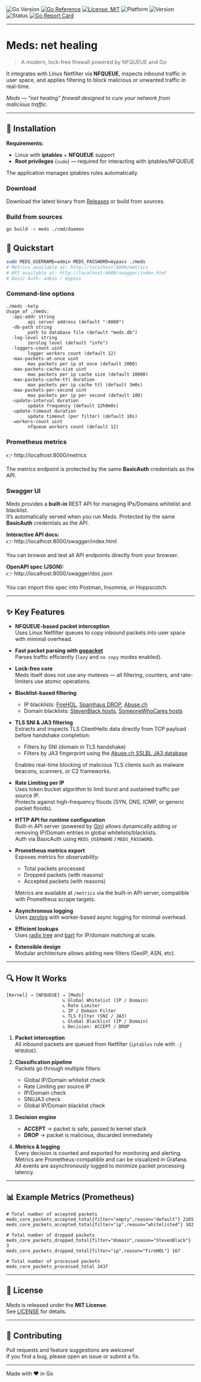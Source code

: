 ![Go Version](https://img.shields.io/badge/go-1.25+-00ADD8?logo=go)
[![Go Reference](https://pkg.go.dev/badge/github.com/cnaize/meds.svg)](https://pkg.go.dev/github.com/cnaize/meds)
[![License: MIT](https://img.shields.io/badge/License-MIT-yellow.svg)](LICENSE)
![Platform](https://img.shields.io/badge/platform-linux-blue)
![Version](https://img.shields.io/badge/version-v0.5.0-blue)
![Status](https://img.shields.io/badge/status-stable-success)
[![Go Report Card](https://goreportcard.com/badge/github.com/cnaize/meds)](https://goreportcard.com/report/github.com/cnaize/meds)

---

# Meds: net healing  
> A modern, lock-free firewall powered by NFQUEUE and Go

It integrates with Linux Netfilter via **NFQUEUE**, inspects inbound traffic in user space, and applies filtering to block malicious or unwanted traffic in real-time.

*Meds — "net healing" firewall designed to cure your network from malicious traffic.*

---

## 🚀 Installation

**Requirements:**
- Linux with **iptables** + **NFQUEUE** support
- **Root privileges** (`sudo`) — required for interacting with iptables/NFQUEUE  

The application manages iptables rules automatically.

### Download

Download the latest binary from [Releases](https://github.com/cnaize/meds/releases) or build from sources.

### Build from sources

```bash
go build -o meds ./cmd/daemon
```

## 🧩 Quickstart

```bash
sudo MEDS_USERNAME=admin MEDS_PASSWORD=mypass ./meds
# Metrics available at: http://localhost:8000/metrics
# API available at: http://localhost:8000/swagger/index.html
# Basic Auth: admin / mypass
```

### Command-line options
```text
./meds -help
Usage of ./meds:
  -api-addr string
        api server address (default ":8000")
  -db-path string
        path to database file (default "meds.db")
  -log-level string
        zerolog level (default "info")
  -loggers-count uint
        logger workers count (default 12)
  -max-packets-at-once uint
        max packets per ip at once (default 2000)
  -max-packets-cache-size uint
        max packets per ip cache size (default 10000)
  -max-packets-cache-ttl duration
        max packets per ip cache ttl (default 3m0s)
  -max-packets-per-second uint
        max packets per ip per second (default 100)
  -update-interval duration
        update frequency (default 12h0m0s)
  -update-timeout duration
        update timeout (per filter) (default 10s)
  -workers-count uint
        nfqueue workers count (default 12)
```

### Prometheus metrics  
👉 http://localhost:8000/metrics  

The metrics endpoint is protected by the same **BasicAuth** credentials as the API.

### Swagger UI

Meds provides a **built-in** REST API for managing IPs/Domains whitelist and blacklist.  
It’s automatically served when you run Meds. Protected by the same **BasicAuth** credentials as the API.  

**Interactive API docs:**  
👉 http://localhost:8000/swagger/index.html

You can browse and test all API endpoints directly from your browser.  

**OpenAPI spec (JSON):**  
👉 http://localhost:8000/swagger/doc.json

You can import this spec into Postman, Insomnia, or Hoppscotch.  

---

## ✨ Key Features

- **NFQUEUE-based packet interception**  
  Uses Linux Netfilter queues to copy inbound packets into user space with minimal overhead.

- **Fast packet parsing with [gopacket](https://github.com/google/gopacket)**  
  Parses traffic efficiently (`lazy` and `no copy` modes enabled).

- **Lock-free core**  
  Meds itself does not use any mutexes — all filtering, counters, and rate-limiters use atomic operations.  

- **Blacklist-based filtering**  
  - IP blacklists: [FireHOL](https://iplists.firehol.org/), [Spamhaus DROP](https://www.spamhaus.org/drop/), [Abuse.ch](https://abuse.ch/)  
  - Domain blacklists: [StevenBlack hosts](https://github.com/StevenBlack/hosts/), [SomeoneWhoCares hosts](https://someonewhocares.org/hosts/)

- **TLS SNI & JA3 filtering**  
  Extracts and inspects TLS ClientHello data directly from TCP payload before handshake completion:
  - Filters by SNI (domain in TLS handshake)  
  - Filters by JA3 fingerprint using the [Abuse.ch SSLBL JA3 database](https://sslbl.abuse.ch/ja3-fingerprints/)

  Enables real-time blocking of malicious TLS clients such as malware beacons, scanners, or C2 frameworks.

- **Rate Limiting per IP**  
  Uses token bucket algorithm to limit burst and sustained traffic per source IP.  
  Protects against high-frequency floods (SYN, DNS, ICMP, or generic packet floods).

- **HTTP API for runtime configuration**  
  Built-in API server (powered by [Gin](https://github.com/gin-gonic/gin)) allows dynamically adding or removing IP/Domain entries in global whitelists/blacklists.  
  Auth via BasicAuth using `MEDS_USERNAME` / `MEDS_PASSWORD`.

- **Prometheus metrics export**  
  Exposes metrics for observability:
  - Total packets processed
  - Dropped packets (with reasons)
  - Accepted packets (with reasons)

  Metrics are available at `/metrics` via the built-in API server, compatible with Prometheus scrape targets.
 
- **Asynchronous logging**  
  Uses [zerolog](https://github.com/rs/zerolog) with worker-based async logging for minimal overhead.

- **Efficient lookups**  
  Uses [radix tree](https://github.com/armon/go-radix) and [bart](https://github.com/gaissmai/bart) for IP/domain matching at scale.

- **Extensible design**  
  Modular architecture allows adding new filters (GeoIP, ASN, etc).

---

## 🔍 How It Works
```text
[Kernel] → [NFQUEUE] → [Meds]
                     ↳ Global Whitelist (IP / Domain)
                     ↳ Rate Limiter
                     ↳ IP / Domain Filter
                     ↳ TLS Filter (SNI / JA3)
                     ↳ Global Blacklist (IP / Domain)
                     ↳ Decision: ACCEPT / DROP
```

1. **Packet interception**  
   All inbound packets are queued from Netfilter (`iptables` rule with `-j NFQUEUE`).

2. **Classification pipeline**  
   Packets go through multiple filters:
   - Global IP/Domain whitelist check  
   - Rate Limiting per source IP  
   - IP/Domain check
   - SNI/JA3 check
   - Global IP/Domain blacklist check  

3. **Decision engine**  
   - **ACCEPT** → packet is safe, passed to kernel stack  
   - **DROP** → packet is malicious, discarded immediately  

4. **Metrics & logging**  
   Every decision is counted and exported for monitoring and alerting.  
   Metrics are Prometheus-compatible and can be visualized in Grafana.    
   All events are asynchronously logged to minimize packet processing latency.  

---

## 📊 Example Metrics (Prometheus)

```text
# Total number of accepted packets
meds_core_packets_accepted_total{filter="empty",reason="default"} 2165
meds_core_packets_accepted_total{filter="ip",reason="whitelisted"} 102

# Total number of dropped packets
meds_core_packets_dropped_total{filter="domain",reason="StevenBlack"} 3
meds_core_packets_dropped_total{filter="ip",reason="FireHOL"} 167

# Total number of processed packets
meds_core_packets_processed_total 2437
```

---

## 📜 License

Meds is released under the **MIT License**.  
See [LICENSE](./LICENSE) for details.

---

## 🤝 Contributing

Pull requests and feature suggestions are welcome!  
If you find a bug, please open an issue or submit a fix.

---

Made with ❤️ in Go
